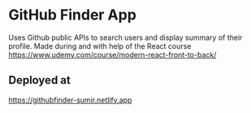 # GitHub Finder App

Uses Github public APIs to search users and display summary of their profile.
Made during and with help of the React course https://www.udemy.com/course/modern-react-front-to-back/

## Deployed at 
https://githubfinder-sumir.netlify.app

